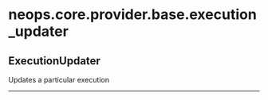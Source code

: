 # neops.core.provider.base.execution_updater
## ExecutionUpdater
Updates a particular execution

----------